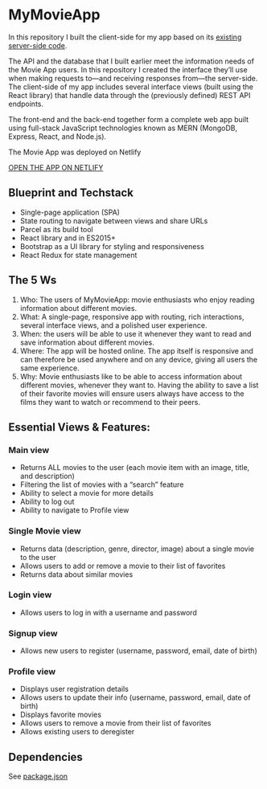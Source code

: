 <h1>MyMovieApp</h1>
<p>In this repository I built the client-side for my app based on its <a href="https://github.com/SpenUtt/movie_api">existing server-side code</a>.</p>
<p>The API and the database that I built earlier meet the information needs of the Movie App users. In this repository I created the interface they’ll use when making requests to—and receiving responses from—the server-side. The client-side of my app includes several interface views (built using the React library) that
handle data through the (previously defined) REST API endpoints.</p>
<p>The front-end and the back-end together form a complete web app built using full-stack JavaScript technologies known as MERN (MongoDB, Express, React, and Node.js).</p>
<p>The Movie App was deployed on Netlify</p>
<a href="https://3-7--api-mymovieapp.netlify.app/">OPEN THE APP ON NETLIFY</a>

<h2>Blueprint and Techstack</h2>
<ul>
  <li>Single-page application (SPA)</li>
  <li>State routing to navigate between views and share URLs</li>
  <li>Parcel as its build tool</li>
  <li>React library and in ES2015+</li>
  <li>Bootstrap as a UI library for styling and responsiveness</li>
  <li>React Redux for state management</li>
</ul>
  
<h2>The 5 Ws</h2>
<ol>
  <li> Who: The users of MyMovieApp: movie enthusiasts who enjoy reading information about
different movies.</li>
  <li> What: A single-page, responsive app with routing, rich interactions, several interface views,
and a polished user experience.</li>
  <li> When: the users will be able to use it whenever they want to read and save information
about different movies.</li>
  <li> Where: The app will be hosted online. The app itself is responsive and can therefore be
used anywhere and on any device, giving all users the same experience.</li>
  <li> Why: Movie enthusiasts like to be able to access information about different movies,
whenever they want to. Having the ability to save a list of their favorite movies will ensure
users always have access to the films they want to watch or recommend to their peers.</li>
</ol>
<h2>Essential Views & Features:</h2>
<h3>Main view</h3>
  <ul>
    <li>Returns ALL movies to the user (each movie item with an image, title, and description)</li>
    <li>Filtering the list of movies with a “search” feature</li>
    <li>Ability to select a movie for more details</li>
    <li>Ability to log out</li>
    <li>Ability to navigate to Profile view</li>
  </ul>
  <h3>Single Movie view</h3>
  <ul>
    <li>Returns data (description, genre, director, image) about a single movie to the user</li>
    <li>Allows users to add or remove a movie to their list of favorites</li>
    <li>Returns data about similar movies
  </ul>
<h3>Login view</h3>
  <ul>
    <li>Allows users to log in with a username and password</li>
  </ul>
  <h3>Signup view</h3>
  <ul>
    <li>Allows new users to register (username, password, email, date of birth)</li>
  </ul>
<h3>Profile view</h3>
  <ul>
    <li>Displays user registration details</li>
    <li>Allows users to update their info (username, password, email, date of birth)</li>
    <li>Displays favorite movies</li>
    <li>Allows users to remove a movie from their list of favorites</li>
    <li>Allows existing users to deregister</li>
</ul>
<h2>Dependencies</h2>
<p>See <a href="https://github.com/SpenUtt/MyMovieApp-client/blob/main/package.json">package.json</a></p>